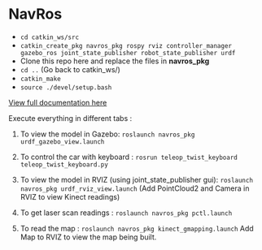 # NavRos

- `cd catkin_ws/src`
- `catkin_create_pkg navros_pkg rospy rviz controller_manager gazebo_ros joint_state_publisher robot_state_publisher urdf`
-  Clone this repo here and replace the files in **navros_pkg**
- `cd ..` (Go back to catkin_ws/)
- `catkin_make`
- `source ./devel/setup.bash`


[ View full documentation here ](https://github.com/YugAjmera/navros_pkg/blob/master/Documentation.md) 


Execute everything in different tabs :

1. To view the model in Gazebo: `roslaunch navros_pkg urdf_gazebo_view.launch `

2. To control the car with keyboard : `rosrun teleop_twist_keyboard teleop_twist_keyboard.py `

3. To view the model in RVIZ (using joint_state_publisher gui): `roslaunch navros_pkg urdf_rviz_view.launch`
 (Add PointCloud2 and Camera in RVIZ to view Kinect readings)

4. To get laser scan readings : `roslaunch navros_pkg pctl.launch`

5. To read the map : `roslaunch navros_pkg kinect_gmapping.launch`
Add Map to RVIZ to view the map being built.


